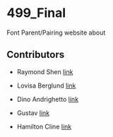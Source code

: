 # 499_Final
Font Parent/Pairing website about 

## Contributors

- Raymond Shen [link](https://github.com/Raymondshen/499_Final)
- Lovisa Berglund [link](https://github.com/lovisabe/499_Final)
- Dino Andrighetto [link](https://github.com/andridino/499_Final)
- Gustav [link](https://github.com/mannenpag/499_Final)

- Hamilton Cline [link](https://github.com/bronkula/499_Final)